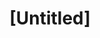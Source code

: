 ---
pid: MX174
title: "[Untitled]"
location_transcription: 
zipcode: '19856'
outside_phl: 'X CHERKASY OBLAST '
neighborhood: 
age: 
age_range: 
instagram: 
image_file_name: MX_174.jpg
proposal_transcription: Communities to help teaching kids to be safe
topic: Education
topic_summary: '0'
type: Other No Form
keywords_other: 
credit: Ahmad
image_labels: 
twitter: 
facebook: 
permalink: "/monuments/mx174/"
layout: item-page
---
